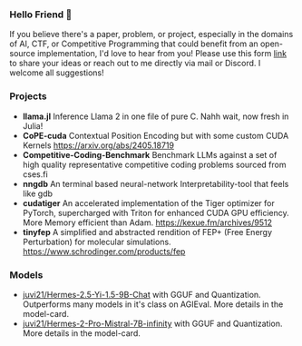 ### Hello Friend :wave:
If you believe there's a paper, problem, or project, especially in the domains of AI, CTF, or Competitive Programming that could benefit from an open-source implementation, I'd love to hear from you! Please use this form [link](https://forms.gle/rCd5WCq74tR46e659) to share your ideas or reach out to me directly via mail or Discord. I welcome all suggestions!


### Projects
- **llama.jl** Inference Llama 2 in one file of pure C. Nahh wait, now fresh in Julia!
- **CoPE-cuda** Contextual Position Encoding but with some custom CUDA Kernels https://arxiv.org/abs/2405.18719
- **Competitive-Coding-Benchmark** Benchmark LLMs against a set of high quality representative competitive coding problems sourced from cses.fi
- **nngdb**  An terminal based neural-network Interpretability-tool that feels like gdb
- **cudatiger** An accelerated implementation of the Tiger optimizer for PyTorch, supercharged with Triton for enhanced CUDA GPU efficiency. More Memory efficient than Adam. https://kexue.fm/archives/9512
- **tinyfep** A simplified and abstracted rendition of FEP+ (Free Energy Perturbation) for molecular simulations. https://www.schrodinger.com/products/fep

### Models
- [juvi21/Hermes-2.5-Yi-1.5-9B-Chat](https://huggingface.co/juvi21/Hermes-2.5-Yi-1.5-9B-Chat) with GGUF and Quantization. Outperforms many models in it's class on AGIEval. More details in the model-card.
- [juvi21/Hermes-2-Pro-Mistral-7B-infinity](https://huggingface.co/juvi21/Hermes-2-Pro-Mistral-7B-infinity) with GGUF and Quantization. More details in the model-card.
